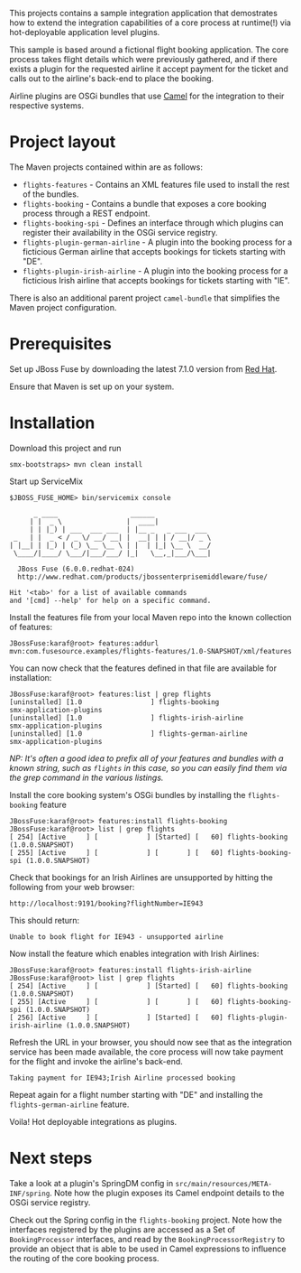 This projects contains a sample integration application that demostrates how to extend the integration capabilities of a core process at runtime(!) via hot-deployable application level plugins.

This sample is based around a fictional flight booking application. The core process takes flight details which were previously gathered, and if there exists a plugin for the requested airline it accept payment for the ticket and calls out to the airline's back-end to place the booking. 

Airline plugins are OSGi bundles that use [Camel](http://camel.apache.org/) for the integration to their respective systems.

Project layout
==============
The Maven projects contained within are as follows:

* `flights-features` - Contains an XML features file used to install the rest of the bundles.
* `flights-booking` - Contains a bundle that exposes a core booking process through a REST endpoint.
* `flights-booking-spi` - Defines an interface through which plugins can register their availability in the OSGi service registry.
* `flights-plugin-german-airline` - A plugin into the booking process for a ficticious German airline that accepts bookings for tickets starting with "DE".
* `flights-plugin-irish-airline` - A plugin into the booking process for a ficticious Irish airline that accepts bookings for tickets starting with "IE".

There is also an additional parent project `camel-bundle` that simplifies the Maven project configuration.

Prerequisites
=============
Set up JBoss Fuse by downloading the latest 7.1.0 version from [Red Hat](https://access.redhat.com/jbossnetwork/).

Ensure that Maven is set up on your system. 

Installation
============
Download this project and run

	smx-bootstraps> mvn clean install

Start up ServiceMix

	$JBOSS_FUSE_HOME> bin/servicemix console
	
          _ ____                  ______
         | |  _ \                |  ____|
         | | |_) | ___  ___ ___  | |__ _   _ ___  ___
     _   | |  _ < / _ \/ __/ __| |  __| | | / __|/ _ \
    | |__| | |_) | (_) \__ \__ \ | |  | |_| \__ \  __/
     \____/|____/ \___/|___/___/ |_|   \__,_|___/\___|

      JBoss Fuse (6.0.0.redhat-024)
      http://www.redhat.com/products/jbossenterprisemiddleware/fuse/

    Hit '<tab>' for a list of available commands
    and '[cmd] --help' for help on a specific command.


Install the features file from your local Maven repo into the known collection of features:

	JBossFuse:karaf@root> features:addurl mvn:com.fusesource.examples/flights-features/1.0-SNAPSHOT/xml/features

You can now check that the features defined in that file are available for installation:

	JBossFuse:karaf@root> features:list | grep flights
	[uninstalled] [1.0                 ] flights-booking                      smx-application-plugins           
	[uninstalled] [1.0                 ] flights-irish-airline                smx-application-plugins           
	[uninstalled] [1.0                 ] flights-german-airline               smx-application-plugins

_NP: It's often a good idea to prefix all of your features and bundles with a known string, such as `flights` in this case, so you can easily find them via the grep command in the various listings._

Install the core booking system's OSGi bundles by installing the `flights-booking` feature

	JBossFuse:karaf@root> features:install flights-booking
	JBossFuse:karaf@root> list | grep flights
	[ 254] [Active     ] [            ] [Started] [   60] flights-booking (1.0.0.SNAPSHOT)
	[ 255] [Active     ] [            ] [       ] [   60] flights-booking-spi (1.0.0.SNAPSHOT)

Check that bookings for an Irish Airlines are unsupported by hitting the following from your web browser:

	http://localhost:9191/booking?flightNumber=IE943

This should return:

	Unable to book flight for IE943 - unsupported airline

Now install the feature which enables integration with Irish Airlines:

	JBossFuse:karaf@root> features:install flights-irish-airline 
	JBossFuse:karaf@root> list | grep flights
	[ 254] [Active     ] [            ] [Started] [   60] flights-booking (1.0.0.SNAPSHOT)
	[ 255] [Active     ] [            ] [       ] [   60] flights-booking-spi (1.0.0.SNAPSHOT)
	[ 256] [Active     ] [            ] [Started] [   60] flights-plugin-irish-airline (1.0.0.SNAPSHOT)

Refresh the URL in your browser, you should now see that as the integration service has been made available, the core process will now take payment for the flight and invoke the airline's back-end.

	Taking payment for IE943;Irish Airline processed booking 

Repeat again for a flight number starting with "DE" and installing the `flights-german-airline` feature.

Voila! Hot deployable integrations as plugins.

Next steps
==========

Take a look at a plugin's SpringDM config in `src/main/resources/META-INF/spring`. Note how the plugin exposes its Camel endpoint details to the OSGi service registry.

Check out the Spring config in the `flights-booking` project. Note how the interfaces registered by the plugins are accessed as a Set of `BookingProcessor` interfaces, and read by the `BookingProcessorRegistry` to provide an object that is able to be used in Camel expressions to influence the routing of the core booking process.
